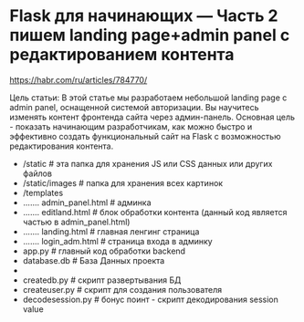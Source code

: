 # Flask для начинающих — Часть 2 пишем landing page+admin panel с редактированием контента
 https://habr.com/ru/articles/784770/

Цель статьи: В этой статье мы разработаем небольшой landing page с admin panel, оснащенной системой авторизации. Вы научитесь изменять контент фронтенда сайта через админ-панель. Основная цель - показать начинающим разработчикам, как можно быстро и эффективно создать функциональный сайт на Flask с возможностью редактирования контента.


* /static                  # эта папка для хранения JS или CSS данных или других файлов
* /static/images           # папка для хранения всех картинок
* /templates
* ....... admin_panel.html  # админка
* ....... editland.html     # блок обработки контента (данный код является частью в admin_panel.html)
* ....... landing.html      # главная ленгинг страница 
* ....... login_adm.html    # страница входа в админку
* app.py                    # главный код обработки backend
* database.db               # База Данных проекта
* 
* createdb.py       # скрипт развертывания БД
* createuser.py     # скрипт для создания пользователя
* decodesession.py  # бонус поинт - скрипт декодирования session value